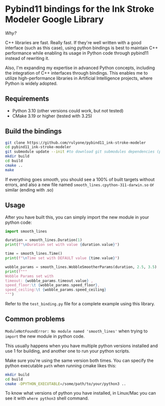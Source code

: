 # Pybind11 bindings for the Ink Stroke Modeler Google Library

*Why?*

C++ libraries are fast. Really fast. If they're well written with a good interface (such as this case), using python bindings is best to maintain C++ performance while enabling its usage in Python code through pybind11 instead of rewriting it. 

Also, I'm expanding my expertise in advanced Python concepts, including the integration of C++ interfaces through bindings. This enables me to utilize high-performance libraries in Artificial Intelligence projects, where Python is widely adopted.

## Requirements

* Python 3.10 (other versions could work, but not tested)
* CMake 3.19 or higher (tested with 3.25)

## Build the bindings

```bash
git clone https://github.com/rulyone/pybind11_ink-stroke-modeler
cd pybind11_ink-stroke-modeler
git submodule update --init #to download git submodules dependencies (pybind11 and ink-stroke-modeler)
mkdir build
cd build
cmake ..
make
```

If everything goes _smooth_, you should see a 100% of built targets without errors, and also a new file named `smooth_lines.cpython-311-darwin.so` or similar (ending with .so)

## Usage

After you have built this, you can simply import the new module in your python code:

```python
import smooth_lines

duration = smooth_lines.Duration(1)
print(f"\nDuration set with value {duration.value}")

time = smooth_lines.Time()
print(f"\nTime set with DEFAULT value {time.value}")

wobble_params = smooth_lines.WobbleSmootherParams(duration, 2.5, 3.5)
print(f"""
Wobble Params set with 
timeout: {wobble_params.timeout.value} , 
speed_floor:\t {wobble_params.speed_floor}, 
speed_ceiling:\t {wobble_params.speed_ceiling}
""")
```

Refer to the `test_binding.py` file for a complete example using this library.

## Common problems
`ModuleNotFoundError: No module named 'smooth_lines'` when trying to `import` the new module in python code.

This usually happens when you have multiple python versions installed and use 1 for building, and another one to run your python scripts.

Make sure you're using the same version both times. You can specify the python executable `path` when running cmake likes this:

```bash
mkdir build
cd build
cmake -DPYTHON_EXECUTABLE=/some/path/to/your/python3 ..
```

To know what versions of python you have installed, in Linux/Mac you can see it with `where python3` shell command.


